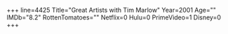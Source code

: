 +++
line=4425
Title="Great Artists with Tim Marlow"
Year=2001
Age=""
IMDb="8.2"
RottenTomatoes=""
Netflix=0
Hulu=0
PrimeVideo=1
Disney=0
+++

